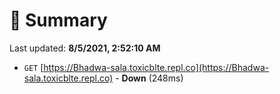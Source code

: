 # 📖 Summary
Last updated: **8/5/2021, 2:52:10 AM**

- `GET` [https://Bhadwa-sala.toxicblte.repl.co](https://Bhadwa-sala.toxicblte.repl.co) - **Down** (248ms)
